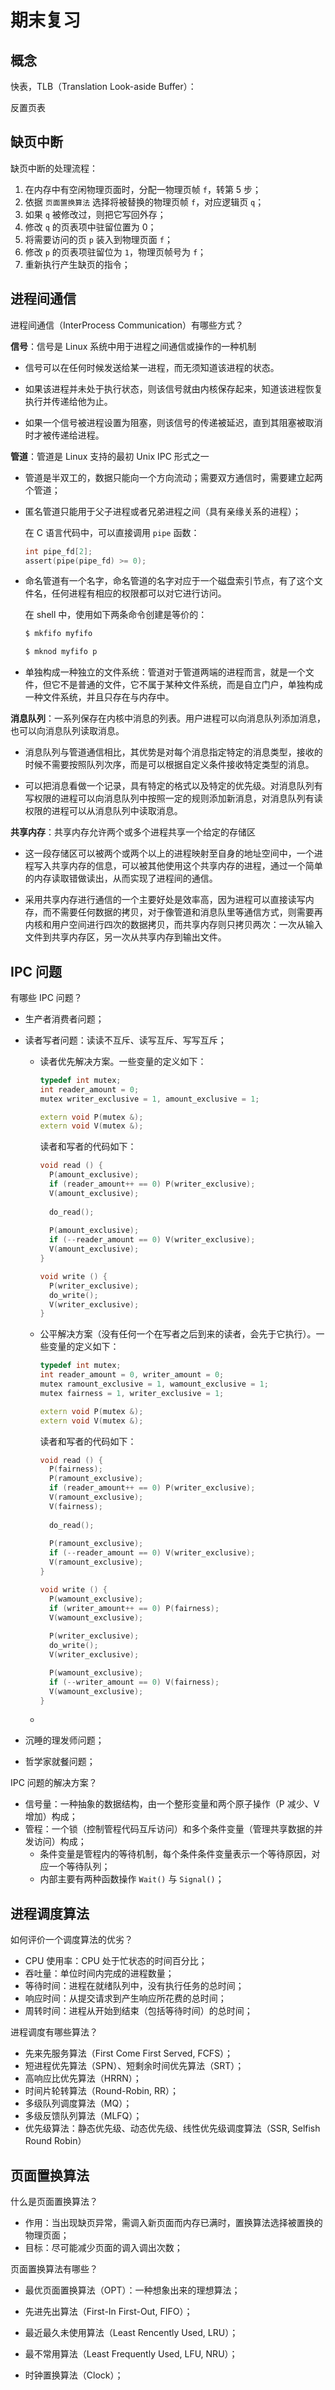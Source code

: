 # 期末复习

## 概念

快表，TLB（Translation Look-aside Buffer）：

反置页表

## 缺页中断

缺页中断的处理流程：

1. 在内存中有空闲物理页面时，分配一物理页帧 `f`，转第 5 步；
2. 依据 `页面置换算法` 选择将被替换的物理页帧 `f`，对应逻辑页 `q`；
3. 如果 `q` 被修改过，则把它写回外存；
4. 修改 `q` 的页表项中驻留位置为 0；
5. 将需要访问的页 `p` 装入到物理页面 `f`；
6. 修改 `p` 的页表项驻留位为 `1`，物理页帧号为 `f`；
7. 重新执行产生缺页的指令；

## 进程间通信

进程间通信（InterProcess Communication）有哪些方式？

**信号**：信号是 Linux 系统中用于进程之间通信或操作的一种机制

- 信号可以在任何时候发送给某一进程，而无须知道该进程的状态。

- 如果该进程并未处于执行状态，则该信号就由内核保存起来，知道该进程恢复执行并传递给他为止。
- 如果一个信号被进程设置为阻塞，则该信号的传递被延迟，直到其阻塞被取消时才被传递给进程。

**管道**：管道是 Linux 支持的最初 Unix IPC 形式之一

- 管道是半双工的，数据只能向一个方向流动；需要双方通信时，需要建立起两个管道；

- 匿名管道只能用于父子进程或者兄弟进程之间（具有亲缘关系的进程）；

  在 C 语言代码中，可以直接调用 `pipe` 函数：

  ```c
  int pipe_fd[2];
  assert(pipe(pipe_fd) >= 0);
  ```

- 命名管道有一个名字，命名管道的名字对应于一个磁盘索引节点，有了这个文件名，任何进程有相应的权限都可以对它进行访问。

  在 shell 中，使用如下两条命令创建是等价的：

  ```bash
  $ mkfifo myfifo
  
  $ mknod myfifo p
  ```

- 单独构成一种独立的文件系统：管道对于管道两端的进程而言，就是一个文件，但它不是普通的文件，它不属于某种文件系统，而是自立门户，单独构成一种文件系统，并且只存在与内存中。

**消息队列**：一系列保存在内核中消息的列表。用户进程可以向消息队列添加消息，也可以向消息队列读取消息。

- 消息队列与管道通信相比，其优势是对每个消息指定特定的消息类型，接收的时候不需要按照队列次序，而是可以根据自定义条件接收特定类型的消息。

- 可以把消息看做一个记录，具有特定的格式以及特定的优先级。对消息队列有写权限的进程可以向消息队列中按照一定的规则添加新消息，对消息队列有读权限的进程可以从消息队列中读取消息。

**共享内存**：共享内存允许两个或多个进程共享一个给定的存储区

- 这一段存储区可以被两个或两个以上的进程映射至自身的地址空间中，一个进程写入共享内存的信息，可以被其他使用这个共享内存的进程，通过一个简单的内存读取错做读出，从而实现了进程间的通信。

- 采用共享内存进行通信的一个主要好处是效率高，因为进程可以直接读写内存，而不需要任何数据的拷贝，对于像管道和消息队里等通信方式，则需要再内核和用户空间进行四次的数据拷贝，而共享内存则只拷贝两次：一次从输入文件到共享内存区，另一次从共享内存到输出文件。

## IPC 问题

有哪些 IPC 问题？

- 生产者消费者问题；

- 读者写者问题：读读不互斥、读写互斥、写写互斥；

  - 读者优先解决方案。一些变量的定义如下：

    ```c++
    typedef int mutex;
    int reader_amount = 0;
    mutex writer_exclusive = 1, amount_exclusive = 1;
    
    extern void P(mutex &);
    extern void V(mutex &);
    ```

    读者和写者的代码如下：

    ```c++
    void read () {
      P(amount_exclusive);
      if (reader_amount++ == 0) P(writer_exclusive);
      V(amount_exclusive);
      
      do_read();
      
      P(amount_exclusive);
      if (--reader_amount == 0) V(writer_exclusive);
      V(amount_exclusive);
    }
    
    void write () {
      P(writer_exclusive);
      do_write();
      V(writer_exclusive);
    }
    ```

  - 公平解决方案（没有任何一个在写者之后到来的读者，会先于它执行）。一些变量的定义如下：

    ```c++
    typedef int mutex;
    int reader_amount = 0, writer_amount = 0;
    mutex ramount_exclusive = 1, wamount_exclusive = 1;
    mutex fairness = 1, writer_exclusive = 1;
    
    extern void P(mutex &);
    extern void V(mutex &);
    ```

    读者和写者的代码如下：

    ```c++
    void read () {
      P(fairness);
      P(ramount_exclusive);
      if (reader_amount++ == 0) P(writer_exclusive);
      V(ramount_exclusive);
      V(fairness);
      
      do_read();
      
      P(ramount_exclusive);
      if (--reader_amount == 0) V(writer_exclusive);
      V(ramount_exclusive);
    }
    
    void write () {
      P(wamount_exclusive);
      if (writer_amount++ == 0) P(fairness);
      V(wamount_exclusive);
      
      P(writer_exclusive);
      do_write();
      V(writer_exclusive);
    
      P(wamount_exclusive);
      if (--writer_amount == 0) V(fairness);
      V(wamount_exclusive);
    }
    ```

  - 

  

- 沉睡的理发师问题；

- 哲学家就餐问题；

IPC 问题的解决方案？

- 信号量：一种抽象的数据结构，由一个整形变量和两个原子操作（P 减少、V 增加）构成；
- 管程：一个锁（控制管程代码互斥访问）和多个条件变量（管理共享数据的并发访问）构成；
  - 条件变量是管程内的等待机制，每个条件条件变量表示一个等待原因，对应一个等待队列；
  - 内部主要有两种函数操作 `Wait()` 与 `Signal()`；

## 进程调度算法

如何评价一个调度算法的优劣？

- CPU 使用率：CPU 处于忙状态的时间百分比；
- 吞吐量：单位时间内完成的进程数量；
- 等待时间：进程在就绪队列中，没有执行任务的总时间；
- 响应时间：从提交请求到产生响应所花费的总时间；
- 周转时间：进程从开始到结束（包括等待时间）的总时间；

进程调度有哪些算法？

- 先来先服务算法（First Come First Served, FCFS）；
- 短进程优先算法（SPN）、短剩余时间优先算法（SRT）；
- 高响应比优先算法（HRRN）；
- 时间片轮转算法（Round-Robin, RR）；
- 多级队列调度算法（MQ）；
- 多级反馈队列算法（MLFQ）；
- 优先级算法：静态优先级、动态优先级、线性优先级调度算法（SSR, Selfish Round Robin）

## 页面置换算法

什么是页面置换算法？

- 作用：当出现缺页异常，需调入新页面而内存已满时，置换算法选择被置换的物理页面；
- 目标：尽可能减少页面的调入调出次数；

页面置换算法有哪些？

- 最优页面置换算法（OPT）：一种想象出来的理想算法；

- 先进先出算法（First-In First-Out, FIFO）；
- 最近最久未使用算法（Least Rencently Used, LRU）；
- 最不常用算法（Least Frequently Used, LFU, NRU）；
- 时钟置换算法（Clock）；

